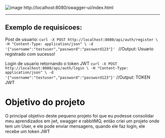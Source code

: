 ![image](https://github.com/user-attachments/assets/2967c02f-76b9-4311-b325-cf429cf845fb)
http://localhost:8080/swagger-ui/index.html

--- 

## Exemplo de requisicoes:
Post de usuario:
`curl -X POST http://localhost:8080/api/auth/register \
  -H "Content-Type: application/json" \
  -d '{"username":"testuser","password":"password123"}' `
  //Output: Usuario registrado com sucesso!

Login de usuario retornando o token JWT
  `curl -X POST http://localhost:8080/api/auth/login \
  -H "Content-Type: application/json" \
  -d '{"username":"testuser","password":"password123"}'`
  //Output: TOKEN JWT

# Objetivo do projeto
O principal objetivo deste pequeno projeto foi que eu podesse consolidar meu aprendizados em jwt, swagger e rabbitMQ, então criei um projeto onde tem um User, e ele pode enviar mensagens, quando ele faz login, ele recebe um token JWT
